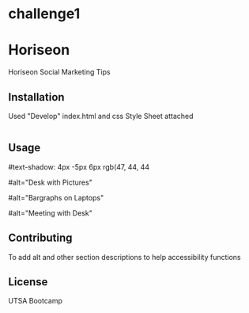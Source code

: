 # challenge1

# Horiseon
Horiseon Social Marketing Tips


## Installation

Used "Develop" index.html and css Style Sheet attached

```
```

## Usage

 #text-shadow: 4px -5px 6px rgb(47, 44, 44

#alt="Desk with Pictures"

#alt="Bargraphs on Laptops"

#alt="Meeting with Desk"

## Contributing

To add alt and other section descriptions to help accessibility functions

## License

UTSA Bootcamp
